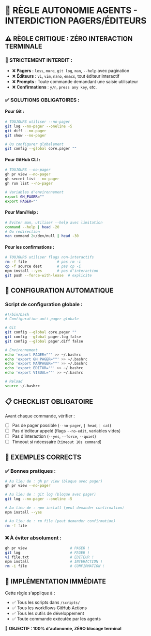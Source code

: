 # 🚫 RÈGLE AUTONOMIE AGENTS - INTERDICTION PAGERS/ÉDITEURS

## ⚠️ RÈGLE CRITIQUE : ZÉRO INTERACTION TERMINALE

### 🚨 STRICTEMENT INTERDIT :
- ❌ **Pagers** : `less`, `more`, `git log`, `man`, `--help` avec pagination
- ❌ **Éditeurs** : `vi`, `vim`, `nano`, `emacs`, tout éditeur interactif
- ❌ **Prompts** : Toute commande demandant une saisie utilisateur
- ❌ **Confirmations** : `y/n`, `press any key`, etc.

### ✅ SOLUTIONS OBLIGATOIRES :

#### Pour Git :
```bash
# TOUJOURS utiliser --no-pager
git log --no-pager --oneline -5
git diff --no-pager
git show --no-pager

# Ou configurer globalement
git config --global core.pager ""
```

#### Pour GitHub CLI :
```bash
# TOUJOURS --no-pager
gh pr view --no-pager
gh secret list --no-pager
gh run list --no-pager

# Variables d'environnement
export GH_PAGER=""
export PAGER=""
```

#### Pour Man/Help :
```bash
# Éviter man, utiliser --help avec limitation
command --help | head -20
# Ou redirection
man command 2>/dev/null | head -30
```

#### Pour les confirmations :
```bash
# TOUJOURS utiliser flags non-interactifs
rm -f file              # pas rm -i
cp -f source dest       # pas cp -i  
npm install --yes       # pas d'interaction
git push --force-with-lease  # explicite
```

## 🔧 CONFIGURATION AUTOMATIQUE

### Script de configuration globale :
```bash
#!/bin/bash
# Configuration anti-pager globale

# Git
git config --global core.pager ""
git config --global pager.log false
git config --global pager.diff false

# Environnement
echo 'export PAGER=""' >> ~/.bashrc
echo 'export GH_PAGER=""' >> ~/.bashrc
echo 'export MANPAGER=""' >> ~/.bashrc
echo 'export EDITOR=""' >> ~/.bashrc
echo 'export VISUAL=""' >> ~/.bashrc

# Reload
source ~/.bashrc
```

## 📋 CHECKLIST OBLIGATOIRE

Avant chaque commande, vérifier :
- [ ] Pas de pager possible (`--no-pager`, `| head`, `| cat`)
- [ ] Pas d'éditeur appelé (flags `--no-edit`, variables vides)
- [ ] Pas d'interaction (`--yes`, `--force`, `--quiet`)
- [ ] Timeout si nécessaire (`timeout 10s command`)

## 🎯 EXEMPLES CORRECTS

### ✅ Bonnes pratiques :
```bash
# Au lieu de : gh pr view (bloque avec pager)
gh pr view --no-pager

# Au lieu de : git log (bloque avec pager)  
git log --no-pager --oneline -5

# Au lieu de : npm install (peut demander confirmation)
npm install --yes

# Au lieu de : rm file (peut demander confirmation)
rm -f file
```

### ❌ À éviter absolument :
```bash
gh pr view                    # PAGER !
git log                       # PAGER !
vi file.txt                   # ÉDITEUR !
npm install                   # INTERACTION !
rm -i file                    # CONFIRMATION !
```

## 🚀 IMPLÉMENTATION IMMÉDIATE

Cette règle s'applique à :
- ✅ Tous les scripts dans `/scripts/`
- ✅ Tous les workflows GitHub Actions
- ✅ Tous les outils de développement
- ✅ Toute commande exécutée par les agents

**🎯 OBJECTIF : 100% d'autonomie, ZÉRO blocage terminal**